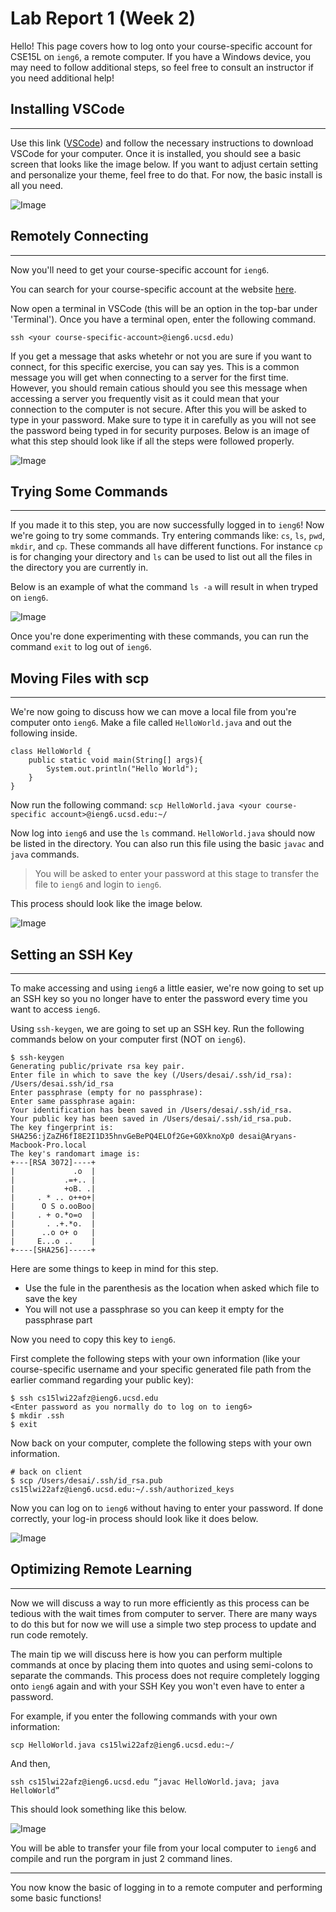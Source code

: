 # Lab Report 1 (Week 2)


Hello! This page covers how to log onto your course-specific account for CSE15L on `ieng6`, a remote computer. If you have a Windows device, you may need to follow additional steps, so feel free to consult an instructor if you need additional help!

## Installing VSCode
---

Use this link ([VSCode](https://code.visualstudio.com/)) and follow the necessary instructions to download VSCode for your computer. Once it is installed, you should see a basic screen that looks like the image below. If you want to adjust certain setting and personalize your theme, feel free to do that. For now, the basic install is all you need. 

![Image](InstallingVSCode.jpg)

## Remotely Connecting
---

Now you'll need to get your course-specific account for `ieng6`. 

You can search for your course-specific account at the website [here](https://sdacs.ucsd.edu/~icc/index.php).

Now open a terminal in VSCode (this will be an option in the top-bar under 'Terminal'). Once you have a terminal open, enter the following command.

`ssh <your course-specific-account>@ieng6.ucsd.edu)`

If you get a message that asks whetehr or not you are sure if you want to connect, for this specific exercise, you can say yes. This is a common message you will get when connecting to a server for the first time. However, you should remain catious should you see this message when accessing a server you frequently visit as it could mean that your connection to the computer is not secure. After this you will be asked to type in your password. Make sure to type it in carefully as you will not see the password being typed in for security purposes. Below is an image of what this step should look like if all the steps were followed properly. 

![Image](RemotelyConnecting.jpg)

## Trying Some Commands
---

If you made it to this step, you are now successfully logged in to `ieng6`! Now we're going to try some commands. Try entering commands like: `cs`, `ls`, `pwd`, `mkdir`, and `cp`. These commands all have different functions. For instance `cp` is for changing your directory and `ls` can be used to list out all the files in the directory you are currently in. 

Below is an example of what the command `ls -a` will result in when tryped on `ieng6`. 

![Image](TryingSomeCommands.jpg)

Once you're done experimenting with these commands, you can run the command `exit` to log out of `ieng6`. 

## Moving Files with scp
---

We're now going to discuss how we can move a local file from you're computer onto `ieng6`. Make a file called `HelloWorld.java` and out the following inside.
```
class HelloWorld {
    public static void main(String[] args){
        System.out.println("Hello World");
    }
}
```
Now run the following command:
`scp HelloWorld.java <your course-specific account>@ieng6.ucsd.edu:~/`

Now log into `ieng6` and use the `ls` command. `HelloWorld.java` should now be listed in the directory. You can also run this file using the basic `javac` and `java` commands. 

> You will be asked to enter your password at this stage to transfer the file to `ieng6` and login to `ieng6`.

This process should look like the image below.

![Image](Movingfileswithscp.jpg)

## Setting an SSH Key
---

To make accessing and using `ieng6` a little easier, we're now going to set up an SSH key so you no longer have to enter the password every time you want to access `ieng6`. 

Using `ssh-keygen`, we are going to set up an SSH key. Run the following commands below on your computer first (NOT on `ieng6`).

```
$ ssh-keygen
Generating public/private rsa key pair.
Enter file in which to save the key (/Users/desai/.ssh/id_rsa): /Users/desai.ssh/id_rsa
Enter passphrase (empty for no passphrase): 
Enter same passphrase again: 
Your identification has been saved in /Users/desai/.ssh/id_rsa.
Your public key has been saved in /Users/desai/.ssh/id_rsa.pub.
The key fingerprint is:
SHA256:jZaZH6fI8E2I1D35hnvGeBePQ4ELOf2Ge+G0XknoXp0 desai@Aryans-Macbook-Pro.local
The key's randomart image is:
+---[RSA 3072]----+
|             .o  |
|           .=+.. |
|           +oB. .|
|     . * .. o++o+|
|      O S o.ooBoo|
|     . + o.*o=o  |
|       . .+.*o.  |
|      ..o o+ o   |
|     E...o ..    |
+----[SHA256]-----+
```

Here are some things to keep in mind for this step.
* Use the fule in the parenthesis as the location when asked which file to save the key
* You will not use a passphrase so you can keep it empty for the passphrase part

Now you need to copy this key to `ieng6`.

First complete the following steps with your own information (like your course-specific username and your specific generated file path from the earlier command regarding your public key):
```
$ ssh cs15lwi22afz@ieng6.ucsd.edu
<Enter password as you normally do to log on to ieng6>
$ mkdir .ssh
$ exit
```

Now back on your computer, complete the following steps with your own information.
```
# back on client
$ scp /Users/desai/.ssh/id_rsa.pub cs15lwi22afz@ieng6.ucsd.edu:~/.ssh/authorized_keys
```

Now you can log on to `ieng6` without having to enter your password. If done correctly, your log-in process should look like it does below.

![Image](SettinganSSHKey.jpg)

## Optimizing Remote Learning
---

Now we will discuss a way to run more efficiently as this process can be tedious with the wait times from computer to server. There are many ways to do this but for now we will use a simple two step process to update and run code remotely. 

The main tip we will discuss here is how you can perform multiple commands at once by placing them into quotes and using semi-colons to separate the commands. This process does not require completely logging onto `ieng6` again and with your SSH Key you won't even have to enter a password. 

For example, if you enter the following commands with your own information:

`scp HelloWorld.java cs15lwi22afz@ieng6.ucsd.edu:~/`

And then, 

`ssh cs15lwi22afz@ieng6.ucsd.edu “javac HelloWorld.java; java HelloWorld”`

This should look something like this below.

![Image](Optimization.jpg)

You will be able to transfer your file from your local computer to `ieng6` and compile and run the porgram in just 2 command lines. 
___
You now know the basic of logging in to a remote computer and performing some basic functions!


